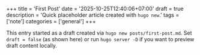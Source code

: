 +++
title = 'First Post'
date = '2025-10-25T12:40:06+07:00'
draft = true
description = 'Quick placeholder article created with `hugo new`.'
tags = ['note']
categories = ['general']
+++

This entry started as a draft created via `hugo new posts/first-post.md`.
Set `draft = false` (as shown here) or run `hugo server -D` if you want to preview draft content locally.
